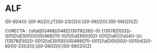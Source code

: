 ALF
===
([0-9]{4})[-]*([0-9]{2})[-]([0-9]{2})[T]*([0-23]{2})[:]*([0-59]{2})[:]*([0-59]{2})[Z]

CORECTA : (\d\d([02468][048]|[13579][26])-(((-[13578]|1[02])-([012]\d|3[01]))|((0[469]|11)-([012]\d|30))|(02)-([012]\d)))|(\d{4})-(((-[13578]|1[02])-([012]\d|3[01]))|((0[469]|11)-([012]\d|30))|(02)-([01]\d|2[0-8])([0-23]{2})[:]*([0-59]{2})[:]*([0-59]{2})[Z]
